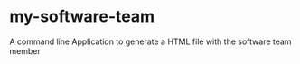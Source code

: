 # my-software-team
A command line Application to generate a HTML file with the software team member
